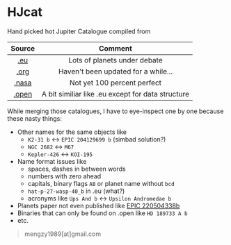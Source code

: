 # HJcat

Hand picked hot Jupiter Catalogue compiled from

| Source | Comment |
|:------:|:-------:|
|[.eu](http://exoplanets.eu/)         |   Lots of planets under debate      |
|[.org](http://exoplanets.org)        |   Haven't been updated for a while...      |
|[.nasa](http://exoplanetarchive.ipac.caltech.edu/)       |    Not yet 100 percent perfect     |
|[.open](http://openexoplanetcatalogue.com/)        |   A bit similiar like .eu except for data structure     |
 
While merging those catalogues, I have to eye-inspect one by one because these nasty things:

+ Other names for the same objects like
    - `K2-31 b` <-> `EPIC 204129699 b` (simbad solution?)
    - `NGC 2682` <-> `M67`
    - `Kepler-426` <-> `KOI-195`
+ Name format issues like
    - spaces, dashes in between words
    - numbers with zero ahead
    - capitals, binary flags `AB` or planet name without `bcd`
    - `hat-p-27-wasp-40_b` in .eu (what?)
    - acronyms like `Ups And b` <-> `Upsilon Andromedae b`
+ Planets paper not even published like [EPIC 220504338b](https://arxiv.org/abs/1611.07614)
+ Binaries that can only be found on .open like `HD 189733 A b`
+ etc.

> mengzy1989[at]gmail.com
